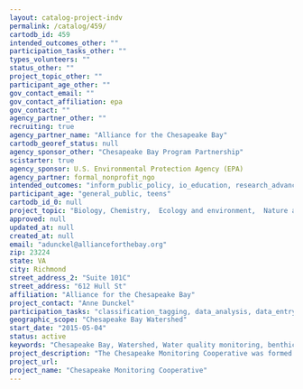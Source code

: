 ```yaml
---
layout: catalog-project-indv
permalink: /catalog/459/
cartodb_id: 459
intended_outcomes_other: ""
participation_tasks_other: ""
types_volunteers: ""
status_other: ""
project_topic_other: ""
participant_age_other: ""
gov_contact_email: ""
gov_contact_affiliation: epa
gov_contact: ""
agency_partner_other: ""
recruiting: true
agency_partner_name: "Alliance for the Chesapeake Bay"
cartodb_georef_status: null
agency_sponsor_other: "Chesapeake Bay Program Partnership"
scistarter: true
agency_sponsor: U.S. Environmental Protection Agency (EPA)
agency_partner: formal_nonprofit_ngo
intended_outcomes: "inform_public_policy, io_education, research_advancement"
participant_age: "general_public, teens"
cartodb_id_0: null
project_topic: "Biology, Chemistry,  Ecology and environment,  Nature and outdoors"
approved: null
updated_at: null
created_at: null
email: "adunckel@allianceforthebay.org"
zip: 23224
state: VA
city: Richmond
street_address_2: "Suite 101C"
street_address: "612 Hull St"
affiliation: "Alliance for the Chesapeake Bay"
project_contact: "Anne Dunckel"
participation_tasks: "classification_tagging, data_analysis, data_entry, identification, learning, measurement,  observation, sample_analysis, site_selection_description, specimen_sample_collection"
geographic_scope: "Chesapeake Bay Watershed"
start_date: "2015-05-04"
status: active
keywords: "Chesapeake Bay, Watershed, Water quality monitoring, benthic macroinvertebrates, DO, pH, Nutrients, Sediment, Stream health"
project_description: "The Chesapeake Monitoring Cooperative was formed for the Integration of Citizen-based and Nontraditional Monitoring into the Chesapeake Bay Program Partnership.  Do you monitor water quality or benthic macroinvertebrates within the Chesapeake Bay Watershed? Join the Coop! The CMC aims to unite monitoring groups and individuals in the watershed, provide technical support, and build a user friendly database that will facilitate the use of monitoring data by federal, state, and local government."
project_url: 
project_name: "Chesapeake Monitoring Cooperative"
---
```

